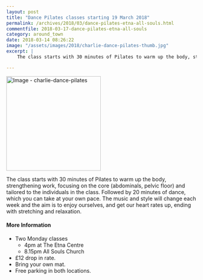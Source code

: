 ```yaml
---
layout: post
title: "Dance Pilates classes starting 19 March 2018"
permalink: /archives/2018/03/dance-pilates-etna-all-souls.html
commentfile: 2018-03-17-dance-pilates-etna-all-souls
category: around_town
date: 2018-03-14 08:26:22
image: "/assets/images/2018/charlie-dance-pilates-thumb.jpg"
excerpt: |
    The class starts with 30 minutes of Pilates to warm up the body, strengthening work, focusing on the core (abdominals, pelvic floor) and tailored to the individuals in the class. Followed by 20 minutes of dance, which you can take at your own pace.

---
```


<a href="/assets/images/2018/charlie-dance-pilates.jpg" title="Click for a larger image"><img src="/assets/images/2018/charlie-dance-pilates-thumb.jpg" width="250" alt="Image - charlie-dance-pilates"  class="photo right"/></a>

The class starts with 30 minutes of Pilates to warm up the body, strengthening work, focusing on the core (abdominals, pelvic floor) and tailored to the individuals in the class. Followed by 20 minutes of dance, which you can take at your own pace. The music and style will change each week and the aim is to enjoy ourselves, and get our heart rates up, ending with stretching and relaxation.


#### More Information

- Two Monday classes
  - 4pm at The Etna Centre
  - 8.15pm All Souls Church
- &pound;12 drop in rate.
- Bring your own mat.
- Free parking in both locations.
